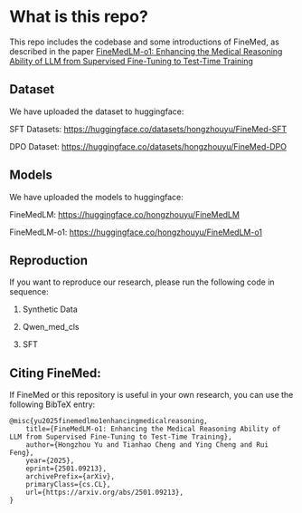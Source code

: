 # What is this repo?

This repo includes the codebase and some introductions of FineMed, as described in the paper [FineMedLM-o1: Enhancing the Medical Reasoning Ability of LLM from Supervised Fine-Tuning to Test-Time Training](https://arxiv.org/abs/2501.09213)

## Dataset

We have uploaded the dataset to huggingface: 

SFT Datasets: https://huggingface.co/datasets/hongzhouyu/FineMed-SFT

DPO Dataset: https://huggingface.co/datasets/hongzhouyu/FineMed-DPO

## Models

We have uploaded the models to huggingface:

FineMedLM: https://huggingface.co/hongzhouyu/FineMedLM

FineMedLM-o1: https://huggingface.co/hongzhouyu/FineMedLM-o1

## Reproduction

If you want to reproduce our research, please run the following code in sequence:

1. Synthetic Data

2. Qwen_med_cls

3. SFT

## Citing FineMed:

If FineMed or this repository is useful in your own research, you can use the following BibTeX entry:

    @misc{yu2025finemedlmo1enhancingmedicalreasoning,
        title={FineMedLM-o1: Enhancing the Medical Reasoning Ability of LLM from Supervised Fine-Tuning to Test-Time Training}, 
        author={Hongzhou Yu and Tianhao Cheng and Ying Cheng and Rui Feng},
        year={2025},
        eprint={2501.09213},
        archivePrefix={arXiv},
        primaryClass={cs.CL},
        url={https://arxiv.org/abs/2501.09213}, 
    }
